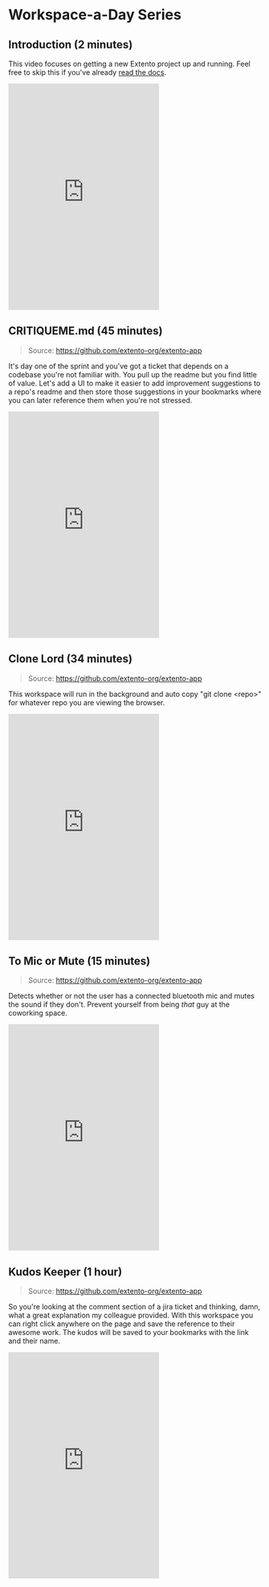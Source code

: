 # Workspace-a-Day Series

 ## Introduction (2 minutes)

 This video focuses on getting a new Extento project up and running. Feel free to skip this if you've already [read the docs](docs/quickstart.md).

 <div style="max-width: 90%; width: 800px;">
 <iframe height="450" src="https://www.youtube.com/embed/dQw4w9WgXcQ" title="YouTube video player" frameborder="0" allow="accelerometer; clipboard-write; encrypted-media; gyroscope; picture-in-picture" allowfullscreen></iframe>
 </div>

 ## CRITIQUEME.md (45 minutes)

 > Source: https://github.com/extento-org/extento-app

 It's day one of the sprint and you've got a ticket that depends on a codebase you're not familiar with. You pull up the readme but you find little of value. Let's add a UI to make it easier to add improvement suggestions to a repo's readme and then store those suggestions in your bookmarks where you can later reference them when you're not stressed.

 <div style="max-width: 90%; width: 800px;">
 <iframe height="450" src="https://www.youtube.com/embed/dQw4w9WgXcQ" title="YouTube video player" frameborder="0" allow="accelerometer; autoplay; clipboard-write; encrypted-media; gyroscope; picture-in-picture" allowfullscreen></iframe>
 </div>

 ## Clone Lord (34 minutes)

 > Source: https://github.com/extento-org/extento-app

This workspace will run in the background and auto copy "git clone \<repo\>" for whatever repo you are viewing the browser.

<div style="max-width: 90%; width: 800px;">
<iframe height="450" src="https://www.youtube.com/embed/dQw4w9WgXcQ" title="YouTube video player" frameborder="0" allow="accelerometer; autoplay; clipboard-write; encrypted-media; gyroscope; picture-in-picture" allowfullscreen></iframe>
</div>

 ## To Mic or Mute (15 minutes)

 > Source: https://github.com/extento-org/extento-app

 Detects whether or not the user has a connected bluetooth mic and mutes the sound if they don't. Prevent yourself from being *that* guy at the coworking space.

 <div style="max-width: 90%; width: 800px;">
 <iframe height="450" src="https://www.youtube.com/embed/dQw4w9WgXcQ" title="YouTube video player" frameborder="0" allow="accelerometer; autoplay; clipboard-write; encrypted-media; gyroscope; picture-in-picture" allowfullscreen></iframe>
 </div>

 ## Kudos Keeper (1 hour)

 > Source: https://github.com/extento-org/extento-app

 So you're looking at the comment section of a jira ticket and thinking, damn, what a great explanation my colleague provided. With this workspace you can right click anywhere on the page and save the reference to their awesome work. The kudos will be saved to your bookmarks with the link and their name.

 <div style="max-width: 90%; width: 800px;">
 <iframe height="450" src="https://www.youtube.com/embed/dQw4w9WgXcQ" title="YouTube video player" frameborder="0" allow="accelerometer; autoplay; clipboard-write; encrypted-media; gyroscope; picture-in-picture" allowfullscreen></iframe>
 </div>


